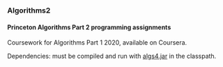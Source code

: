 ### Algorithms2

#### Princeton Algorithms Part 2 programming assignments

Coursework for Algorithms Part 1 2020, available on Coursera.

Dependencies: must be compiled and run with <a href="https://github.com/kevin-wayne/algs4">algs4.jar</a> in the classpath.
